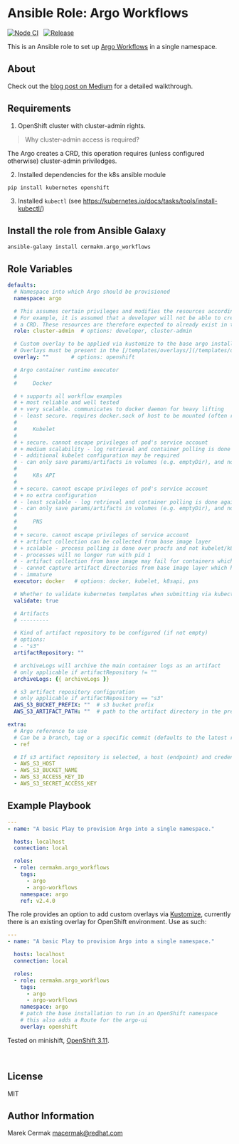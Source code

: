 Ansible Role: Argo Workflows
=============================

[![Node CI](https://github.com/thoth-station/ansible-role-argo-workflows/workflows/CI/badge.svg)](https://github.com/thoth-station/ansible-role-argo-workflows/actions) &nbsp;
[![Release](https://img.shields.io/github/v/tag/thoth-station/ansible-role-argo-workflows.svg?sort=semver&label=Release)](https://github.com/thoth-station/ansible-role-argo-workflows/releases/latest)


This is an Ansible role to set up [Argo Workflows](https://argoproj.github.io/argo/) in a single  namespace.

About
-----

Check out the [blog post on Medium](https://medium.com/@marekermk/provisioning-argo-on-openshift-with-ansible-and-kustomize-340a1fda8b50) for a detailed walkthrough.


Requirements
------------

1) OpenShift cluster with cluster-admin rights.

> Why cluster-admin access is required?

The Argo creates a CRD, this operation requires (unless configured otherwise) cluster-admin priviledges.

2) Installed dependencies for the k8s ansible module

```
pip install kubernetes openshift
```

3) Installed `kubectl` (see https://kubernetes.io/docs/tasks/tools/install-kubectl/)

Install the role from Ansible Galaxy
------------------------------------

```
ansible-galaxy install cermakm.argo_workflows
```

Role Variables
--------------

```yaml
defaults:
  # Namespace into which Argo should be provisioned
  namespace: argo

  # This assumes certain privileges and modifies the resources accordingly
  # For example, it is assumed that a developer will not be able to create
  # a CRD. These resources are therefore expected to already exist in the cluster.
  role: cluster-admin  # options: developer, cluster-admin

  # Custom overlay to be applied via kustomize to the base argo installation.
  # Overlays must be present in the [/templates/overlays/](/templates/overlays/) folder and must contain a valid `kustomization.yaml`
  overlay: ""       # options: openshift

  # Argo container runtime executor
  #
  #     Docker

  # + supports all workflow examples
  # + most reliable and well tested
  # + very scalable. communicates to docker daemon for heavy lifting
  # - least secure. requires docker.sock of host to be mounted (often rejected by OPA)
  # 
  #     Kubelet
  # 
  # + secure. cannot escape privileges of pod's service account
  # + medium scalability - log retrieval and container polling is done against kubelet
  # - additional kubelet configuration may be required
  # - can only save params/artifacts in volumes (e.g. emptyDir), and not the base image layer (e.g. /tmp)
  # 
  #     K8s API
  # 
  # + secure. cannot escape privileges of pod's service account
  # + no extra configuration
  # - least scalable - log retrieval and container polling is done against k8s API server
  # - can only save params/artifacts in volumes (e.g. emptyDir), and not the base image layer (e.g. /tmp)
  # 
  #     PNS
  # 
  # + secure. cannot escape privileges of service account
  # + artifact collection can be collected from base image layer
  # + scalable - process polling is done over procfs and not kubelet/k8s API
  # - processes will no longer run with pid 1
  # - artifact collection from base image may fail for containers which complete too fast
  # - cannot capture artifact directories from base image layer which has a volume mounted under it
  # - immature
  executor: docker   # options: docker, kubelet, k8sapi, pns

  # Whether to validate kubernetes templates when submitting via kubectl
  validate: true

  # Artifacts
  # ---------

  # Kind of artifact repository to be configured (if not empty)
  # options:
  # - "s3"
  artifactRepository: ""

  # archiveLogs will archive the main container logs as an artifact
  # only applicable if artifactRepository != ""
  archiveLogs: {{ archiveLogs }}

  # s3 artifact repository configuration
  # only applicable if artifactRepository == "s3"
  AWS_S3_BUCKET_PREFIX: ""  # s3 bucket prefix
  AWS_S3_ARTIFACT_PATH: ""  # path to the artifact directory in the prefix
```

```yaml
extra:
  # Argo reference to use
  # Can be a branch, tag or a specific commit (defaults to the latest release)
  - ref 

  # If s3 artifact repository is selected, a host (endpoint) and credentials are  required
  - AWS_S3_HOST
  - AWS_S3_BUCKET_NAME
  - AWS_S3_ACCESS_KEY_ID
  - AWS_S3_SECRET_ACCESS_KEY
```

Example Playbook
----------------

```yaml
---
- name: "A basic Play to provision Argo into a single namespace."

  hosts: localhost
  connection: local

  roles:
  - role: cermakm.argo_workflows
    tags:
      - argo
      - argo-workflows
    namespace: argo
    ref: v2.4.0
```

The role provides an option to add custom overlays via [Kustomize](https://kustomize.io/), currently there is an existing overlay for OpenShift environment. Use as such:

```yaml
---
- name: "A basic Play to provision Argo into a single namespace."

  hosts: localhost
  connection: local

  roles:
  - role: cermakm.argo_workflows
    tags:
      - argo
      - argo-workflows
    namespace: argo
    # patch the base installation to run in an OpenShift namespace
    # this also adds a Route for the argo-ui
    overlay: openshift
```

Tested on minishift, [OpenShift 3.11](https://docs.openshift.com/container-platform/3.11/welcome/index.html). 

<br>

License
-------

MIT

Author Information
------------------

Marek Cermak <macermak@redhat.com>
